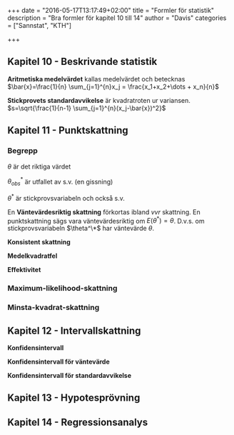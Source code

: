 +++
date = "2016-05-17T13:17:49+02:00"
title = "Formler för statistik"
description = "Bra formler för kapitel 10 till 14"
author = "Davis"
categories = ["Sannstat", "KTH"]

+++

## Kapitel 10 - Beskrivande statistik
**Aritmetiska medelvärdet** kallas medelvärdet och betecknas $\bar{x}=\frac{1}{n} \sum_{j=1}^{n}x_j = \frac{x_1+x_2+\dots + x_n}{n}$

**Stickprovets standardavvikelse** är kvadratroten ur variansen. $s=\sqrt{\frac{1}{n-1} \sum_{j=1}^{n}(x_j-\bar{x})^2}$

## Kapitel 11 - Punktskattning
### Begrepp
$\theta$ är det riktiga värdet

$\theta^*_{obs}$ är utfallet av s.v. (en gissning)

$\theta^*$ är stickprovsvariabeln och också s.v.

En **Väntevärdesriktig skattning** förkortas ibland *vvr* skattning. En punktskattning sägs vara väntevärdesriktig om $E(\theta^*)=\theta$. D.v.s. om stickprovsvariabeln $\theta^\*$ har väntevärde $\theta$.

**Konsistent skattning**

**Medelkvadratfel**

**Effektivitet**

### Maximum-likelihood-skattning

### Minsta-kvadrat-skattning

## Kapitel 12 - Intervallskattning
**Konfidensintervall**

**Konfidensintervall för väntevärde**

**Konfidensintervall för standardavvikelse**

## Kapitel 13 - Hypotesprövning
## Kapitel 14 - Regressionsanalys